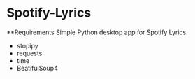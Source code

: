 # Spotify-Lyrics

**Requirements 
Simple Python desktop app for Spotify Lyrics.

* stopipy 
* requests 
* time 
* BeatifulSoup4 
